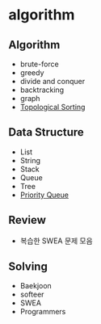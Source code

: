 # algorithm

## Algorithm
- brute-force
- greedy
- divide and conquer
- backtracking
- graph
- [Topological Sorting](./Algorithm/TopologicalSorting)

## Data Structure
- List
- String
- Stack
- Queue
- Tree
- [Priority Queue](./DataStructure/PriorityQueue)
## Review
- 복습한 SWEA 문제 모음

## Solving
- Baekjoon
- softeer
- SWEA
- Programmers